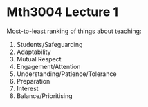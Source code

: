 # Mth3004 Lecture 1

Most-to-least ranking of things about teaching:

1. Students/Safeguarding
2. Adaptability
3. Mutual Respect
4. Engagement/Attention
5. Understanding/Patience/Tolerance
6. Preparation
7. Interest
8. Balance/Prioritising
